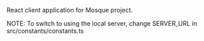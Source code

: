 React client application for Mosque project.

NOTE: To switch to using the local server, change SERVER_URL in src/constants/constants.ts
